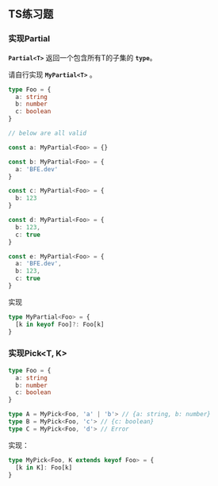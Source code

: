 ## TS练习题
### 实现Partial
**`Partial<T>`** 返回一个包含所有T的子集的 **`type`**。

请自行实现 **`MyPartial<T>`** 。
```ts
type Foo = {
  a: string
  b: number
  c: boolean
}

// below are all valid

const a: MyPartial<Foo> = {}

const b: MyPartial<Foo> = {
  a: 'BFE.dev'
}

const c: MyPartial<Foo> = {
  b: 123
}

const d: MyPartial<Foo> = {
  b: 123,
  c: true
}

const e: MyPartial<Foo> = {
  a: 'BFE.dev',
  b: 123,
  c: true
}
```
实现
```ts
type MyPartial<Foo> = {
  [k in keyof Foo]?: Foo[k]
}
```

### 实现Pick<T, K>

```ts
type Foo = {
  a: string
  b: number
  c: boolean
}

type A = MyPick<Foo, 'a' | 'b'> // {a: string, b: number}
type B = MyPick<Foo, 'c'> // {c: boolean}
type C = MyPick<Foo, 'd'> // Error
```
实现：
```ts
type MyPick<Foo, K extends keyof Foo> = {
  [k in K]: Foo[k]
}
```
